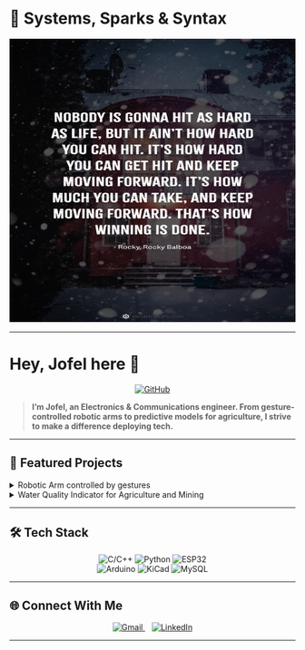 #  🔧 Systems, Sparks & Syntax 

<!-- banner -->
<p align="center">
  <img src="quote.jpg" alt="Banner" width="100%" height="500px" />
</p>

---

# Hey, **Jofel** here 👋


<p align="center">
  <a href="https://github.com/jofel-dev" rel="nofollow">
    <img src="https://cdn-icons-png.flaticon.com/512/25/25231.png" alt="GitHub" height="15" />
  </a>
</p>

> __I’m Jofel, an Electronics & Communications engineer. From gesture-controlled robotic arms to predictive models for agriculture, I strive to make a difference deploying tech.__

---

## 🚀 Featured Projects

<details>
<summary> Robotic Arm controlled by gestures</summary>

**Tech**: ESP-NOW, PCA9685, MPU6050  
**Highlights**:
- Real-time gesture capture  
- Smooth servo control for precision  

![Glove Demo](assets/glove-demo.gif)

</details>

<details>
<summary> Water Quality Indicator for Agriculture and Mining</summary>

**Tech**: XAMPP → MySQL, Arduino IDE, PHP  
**Highlights**:
- 4-parameter model (pH, Temperature, TDS, Turbidity)  
- Live dashboard integration  

<img src="assets/soil-dashboard.png" width="400" />

</details>

---

## 🛠️ Tech Stack

<p align="center">
  <img src="https://img.shields.io/badge/C%2F%2B%2B-blue" alt="C/C++" height="50" />
  <img src="https://img.shields.io/badge/Python-yellow" alt="Python" height="50" />
  <img src="https://img.shields.io/badge/ESP32-teal" alt="ESP32" height="50" /><br>
  <img src="https://img.shields.io/badge/Arduino-lightgrey" alt="Arduino" height="50" />
  <img src="https://img.shields.io/badge/KiCad-red" alt="KiCad" height="50" />
  <img src="https://img.shields.io/badge/MySQL-blueviolet" alt="MySQL" height="50" />
</p>

---

## 🌐 Connect With Me

<p align="center">
  <a href="mailto:jofelpj@gmail.com" rel="nofollow">
    <img src="https://www.gstatic.com/images/branding/product/1x/gmail_48dp.png" alt="Gmail" height="10" />
  </a>
  &nbsp;&nbsp;
  <a href="https://www.linkedin.com/in/jofelpj/" rel="nofollow">
    <img src="https://cdn-icons-png.flaticon.com/512/174/174857.png" alt="LinkedIn" height="10" />
  </a>
</p>

---

